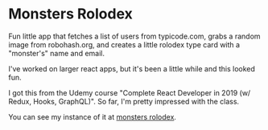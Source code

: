 # Monsters Rolodex

Fun little app that fetches a list of users from typicode.com, grabs a random image from robohash.org, 
and creates a little rolodex type card with a "monster's" name and email.  

I've worked on larger react apps, but it's been a little while and this looked fun.

I got this from the Udemy course "Complete React Developer in 2019 (w/ Redux, Hooks, GraphQL)".  So
far, I'm pretty impressed with the class.

You can see my instance of it at [monsters rolodex](https://deepbsd.github.io/monsters-rolodex).
